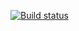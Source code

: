 [![Build status](https://ci.appveyor.com/api/projects/status/rjqj4twdsb9impxg?svg=true)](https://ci.appveyor.com/project/SvetlanaVas/unit1)
